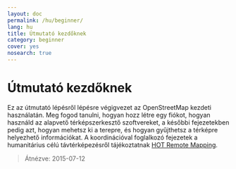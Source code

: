```yaml
---
layout: doc
permalink: /hu/beginner/
lang: hu
title: Útmutató kezdőknek
category: beginner
cover: yes
nosearch: true
---
```


Útmutató kezdőknek
================


Ez az útmutató lépésről lépésre végigvezet az OpenStreetMap kezdeti használatán. Meg fogod tanulni,
hogyan hozz létre egy fiókot, hogyan használd az alapvető térképszerkesztő szoftvereket, a későbbi fejezetekben pedig azt, hogyan mehetsz ki a terepre,
és hogyan gyűjthetsz a térképre helyezhető információkat. A koordinációval foglalkozó fejezetek a humanitárius célú távtérképezésről tájékoztatnak [HOT Remote Mapping](/en/coordination/). 

> Átnézve: 2015-07-12  
